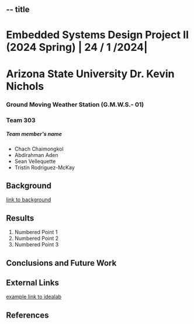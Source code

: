-- title 
---

# Embedded Systems Design Project II (2024 Spring)  | 24 / 1 /2024|
# Arizona State University  Dr. Kevin Nichols


### Ground Moving Weather Station (G.M.W.S.- 01)
### Team 303

##### Team member's name 
* Chach Chaimongkol
* Abdirahman Aden
* Sean Vellequette
* Tristin Rodriguez-McKay

## Background

[link to background](/background)

## Results

1. Numbered Point 1
1. Numbered Point 2
1. Numbered Point 3

## Conclusions and Future Work

## External Links

[example link to idealab]()


## References
